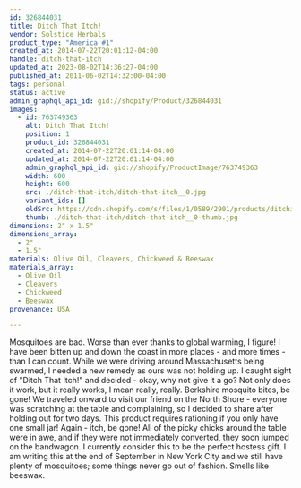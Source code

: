 ```yaml
---
id: 326844031
title: Ditch That Itch!
vendor: Solstice Herbals
product_type: "America #1"
created_at: 2014-07-22T20:01:12-04:00
handle: ditch-that-itch
updated_at: 2023-08-02T14:36:27-04:00
published_at: 2011-06-02T14:32:00-04:00
tags: personal
status: active
admin_graphql_api_id: gid://shopify/Product/326844031
images:
  - id: 763749363
    alt: Ditch That Itch!
    position: 1
    product_id: 326844031
    created_at: 2014-07-22T20:01:14-04:00
    updated_at: 2014-07-22T20:01:14-04:00
    admin_graphql_api_id: gid://shopify/ProductImage/763749363
    width: 600
    height: 600
    src: ./ditch-that-itch/ditch-that-itch__0.jpg
    variant_ids: []
    oldSrc: https://cdn.shopify.com/s/files/1/0589/2901/products/ditchitch2.jpeg?v=1406073674
    thumb: ./ditch-that-itch/ditch-that-itch__0-thumb.jpg
dimensions: 2" x 1.5"
dimensions_array:
  - 2"
  - 1.5"
materials: Olive Oil, Cleavers, Chickweed & Beeswax
materials_array:
  - Olive Oil
  - Cleavers
  - Chickweed
  - Beeswax
provenance: USA

---
```


Mosquitoes are bad. Worse than ever thanks to global warming, I figure! I have been bitten up and down the coast in more places \- and more times \- than I can count. While we were driving around Massachusetts being swarmed, I needed a new remedy as ours was not holding up. I caught sight of "Ditch That Itch!" and decided \- okay, why not give it a go? Not only does it work, but it really works, I mean really, really. Berkshire mosquito bites, be gone! We traveled onward to visit our friend on the North Shore \- everyone was scratching at the table and complaining, so I decided to share after holding out for two days. This product requires rationing if you only have one small jar! Again \- itch, be gone! All of the picky chicks around the table were in awe, and if they were not immediately converted, they soon jumped on the bandwagon. I currently consider this to be the perfect hostess gift. I am writing this at the end of September in New York City and we still have plenty of mosquitoes; some things never go out of fashion. Smells like beeswax.